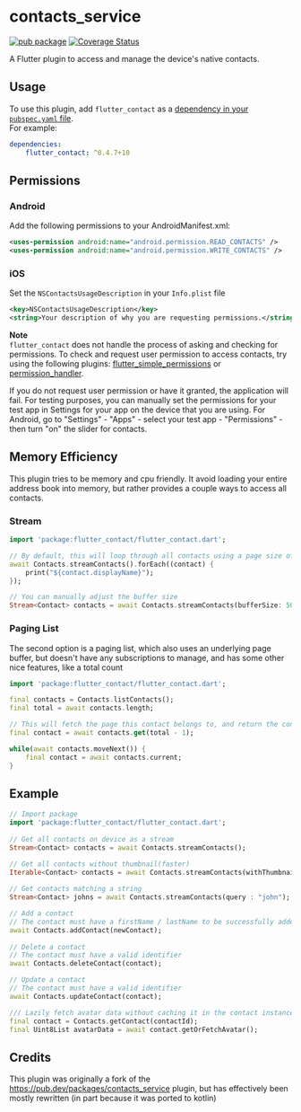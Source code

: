 # contacts_service  
[![pub package](https://img.shields.io/pub/v/flutter_contact.svg)](https://pub.dartlang.org/packages/flutter_contact)
[![Coverage Status](https://coveralls.io/repos/github/ericmartineau/flutter_contact/badge.svg?branch=master)](https://coveralls.io/github/ericmartineau/flutter_contact?branch=master)

A Flutter plugin to access and manage the device's native contacts.  
  
## Usage  
  
To use this plugin, add `flutter_contact` as a [dependency in your `pubspec.yaml` file](https://flutter.io/platform-plugins/).  
For example:  
```yaml  
dependencies:  
    flutter_contact: ^0.4.7+10
```  
  
## Permissions  
### Android  
Add the following permissions to your AndroidManifest.xml:  
  
```xml  
<uses-permission android:name="android.permission.READ_CONTACTS" />  
<uses-permission android:name="android.permission.WRITE_CONTACTS" />  
```  
### iOS
Set the `NSContactsUsageDescription` in your `Info.plist` file  
  
```xml  
<key>NSContactsUsageDescription</key>  
<string>Your description of why you are requesting permissions.</string>  
```  

**Note**  
`flutter_contact` does not handle the process of asking and checking for permissions. To check and request user permission to access contacts, try using the following plugins: [flutter_simple_permissions](https://github.com/AppleEducate/flutter_simple_permissions)  or [permission_handler](https://pub.dartlang.org/packages/permission_handler).
  
If you do not request user permission or have it granted, the application will fail. For testing purposes, you can manually set the permissions for your test app in Settings for your app on the device that you are using. For Android, go to "Settings" - "Apps" - select your test app - "Permissions" - then turn "on" the slider for contacts.   
  
## Memory Efficiency

This plugin tries to be memory and cpu friendly.  It avoid loading your entire address book into memory, 
but rather provides a couple ways to access all contacts.

### Stream
``` dart
import 'package:flutter_contact/flutter_contact.dart';  

// By default, this will loop through all contacts using a page size of 20.
await Contacts.streamContacts().forEach((contact) {
    print("${contact.displayName}");
});

// You can manually adjust the buffer size
Stream<Contact> contacts = await Contacts.streamContacts(bufferSize: 50);
```

### Paging List
The second option is a paging list, which also uses an underlying page buffer, 
but doesn't have any subscriptions to manage, and has some other nice features, like
a total count
``` dart
import 'package:flutter_contact/flutter_contact.dart';

final contacts = Contacts.listContacts();
final total = await contacts.length;

// This will fetch the page this contact belongs to, and return the contact
final contact = await contacts.get(total - 1);

while(await contacts.moveNext()) {
    final contact = await contacts.current;
}

```

## Example  

``` dart  
// Import package  
import 'package:flutter_contact/flutter_contact.dart';  
  
// Get all contacts on device as a stream
Stream<Contact> contacts = await Contacts.streamContacts();  

// Get all contacts without thumbnail(faster)
Iterable<Contact> contacts = await Contacts.streamContacts(withThumbnails: false);
  
// Get contacts matching a string
Stream<Contact> johns = await Contacts.streamContacts(query : "john");

// Add a contact  
// The contact must have a firstName / lastName to be successfully added  
await Contacts.addContact(newContact);  
  
// Delete a contact
// The contact must have a valid identifier
await Contacts.deleteContact(contact);  

// Update a contact
// The contact must have a valid identifier
await Contacts.updateContact(contact);

/// Lazily fetch avatar data without caching it in the contact instance.
final contact = Contacts.getContact(contactId);
final Uint8List avatarData = await contact.getOrFetchAvatar();
```  


## Credits

This plugin was originally a fork of the 
https://pub.dev/packages/contacts_service plugin, but has effectively been mostly rewritten (in 
part because it was ported to kotlin)

